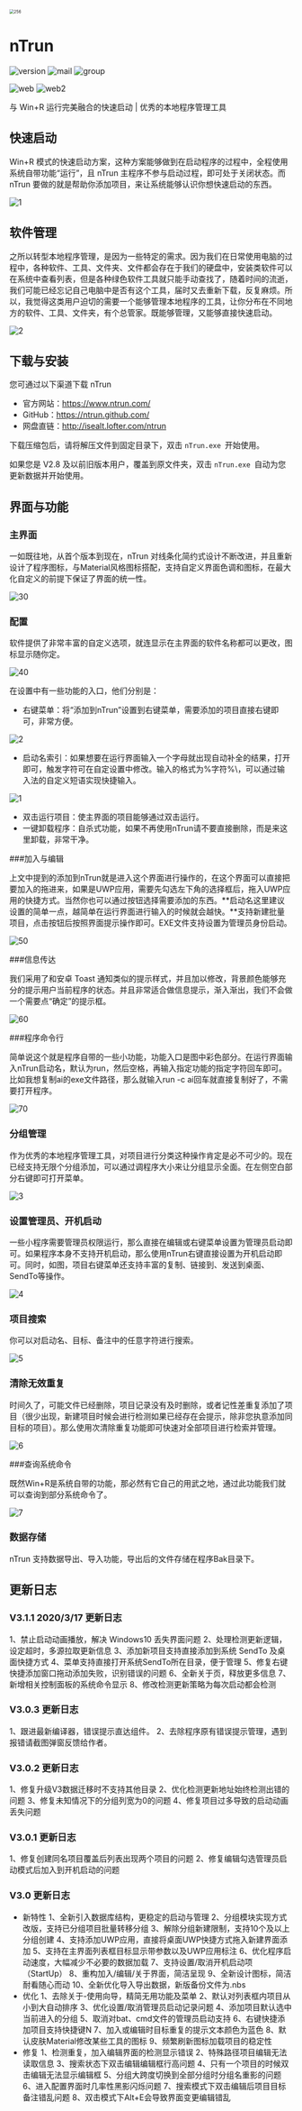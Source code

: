 <img src="assets/256.png" alt="256" style="zoom:50%;" />

# nTrun

![version](https://img.shields.io/badge/version-3.1.1-brightgreen?style=flat-square.svg)
![mail](https://img.shields.io/badge/mail-sealt@qq.com-orange.svg)
![group](https://img.shields.io/badge/group-383557362-yellow.svg)  

![web](https://img.shields.io/badge/web-www.ntrun.com-blue.svg)
![web2](https://img.shields.io/badge/web-ntrun.github.io-blue.svg)  

与 Win+R 运行完美融合的快速启动 | 优秀的本地程序管理工具

## 快速启动

Win+R 模式的快速启动方案，这种方案能够做到在启动程序的过程中，全程使用系统自带功能“运行”，且 nTrun 主程序不参与启动过程，即可处于关闭状态。而 nTrun 要做的就是帮助你添加项目，来让系统能够认识你想快速启动的东西。

![1](assets/10.jpg)

## 软件管理

之所以转型本地程序管理，是因为一些特定的需求。因为我们在日常使用电脑的过程中，各种软件、工具、文件夹、文件都会存在于我们的硬盘中，安装类软件可以在系统中查看列表，但是各种绿色软件工具就只能手动查找了，随着时间的流逝，我们可能已经忘记自己电脑中是否有这个工具，届时又去重新下载，反复麻烦。所以，我觉得这类用户迫切的需要一个能够管理本地程序的工具，让你分布在不同地方的软件、工具、文件夹，有个总管家。既能够管理，又能够直接快速启动。

![2](assets/20.png)

## 下载与安装

您可通过以下渠道下载 nTrun  

* 官方网站：https://www.ntrun.com/
* GitHub：https://ntrun.github.com/
* 网盘直链：http://isealt.lofter.com/ntrun

下载压缩包后，请将解压文件到固定目录下，双击 `nTrun.exe `开始使用。

如果您是 V2.8 及以前旧版本用户，覆盖到原文件夹，双击 `nTrun.exe `自动为您更新数据并开始使用。

## 界面与功能

### 主界面

一如既往地，从首个版本到现在，nTrun 对线条化简约式设计不断改进，并且重新设计了程序图标，与Material风格图标搭配，支持自定义界面色调和图标，在最大化自定义的前提下保证了界面的统一性。

![30](assets/30.jpg)

### 配置

软件提供了非常丰富的自定义选项，就连显示在主界面的软件名称都可以更改，图标显示随你定。

![40](assets/40.jpg)

在设置中有一些功能的入口，他们分别是：  

- 右键菜单：将“添加到nTrun”设置到右键菜单，需要添加的项目直接右键即可，非常方便。

![2](assets/2.png)

- 启动名索引：如果想要在运行界面输入一个字母就出现自动补全的结果，打开即可，触发字符可在自定设置中修改。输入的格式为%字符%\，可以通过输入法的自定义短语实现快捷输入。

![1](assets/1.png)

- 双击运行项目：使主界面的项目能够通过双击运行。  
- 一键卸载程序：自杀式功能，如果不再使用nTrun请不要直接删除，而是来这里卸载，非常干净。

###加入与编辑

上文中提到的添加到nTrun就是进入这个界面进行操作的，在这个界面可以直接把要加入的拖进来，如果是UWP应用，需要先勾选左下角的选择框后，拖入UWP应用的快捷方式。当然你也可以通过按钮选择需要添加的东西。**启动名这里建议设置的简单一点，越简单在运行界面进行输入的时候就会越快。**支持新建批量项目，点击按钮后按照界面提示操作即可。EXE文件支持设置为管理员身份启动。

![50](assets/50.jpg)

###信息传达

我们采用了和安卓 Toast 通知类似的提示样式，并且加以修改，背景颜色能够充分的提示用户当前程序的状态。并且非常适合做信息提示，渐入渐出，我们不会做一个需要点“确定”的提示框。

![60](assets/60.jpg)

###程序命令行

简单说这个就是程序自带的一些小功能，功能入口是图中彩色部分。在运行界面输入nTrun启动名，默认为run，然后空格，再输入指定功能的指定字符回车即可。比如我想复制ai的exe文件路径，那么就输入run -c ai回车就直接复制好了，不需要打开程序。

![70](assets/70.jpg)

### 分组管理

作为优秀的本地程序管理工具，对项目进行分类这种操作肯定是必不可少的。现在已经支持无限个分组添加，可以通过调程序大小来让分组显示全面。在左侧空白部分右键即可打开菜单。

![3](assets/3.png)

### 设置管理员、开机启动

一些小程序需要管理员权限运行，那么直接在编辑或右键菜单设置为管理员启动即可。如果程序本身不支持开机启动，那么使用nTrun右键直接设置为开机启动即可。同时，如图，项目右键菜单还支持丰富的复制、链接到、发送到桌面、SendTo等操作。

![4](assets/4.png)

### 项目搜索

你可以对启动名、目标、备注中的任意字符进行搜索。

![5](assets/5.png)

### 清除无效重复

时间久了，可能文件已经删除，项目记录没有及时删除，或者记性差重复添加了项目（很少出现，新建项目时候会进行检测如果已经存在会提示，除非您执意添加同目标的项目）。那么使用次清除重复功能即可快速对全部项目进行检索并管理。

![6](assets/6.png)

###查询系统命令

既然Win+R是系统自带的功能，那必然有它自己的用武之地，通过此功能我们就可以查询到部分系统命令了。

![7](assets/7.png)

### 数据存储

nTrun 支持数据导出、导入功能，导出后的文件存储在程序Bak目录下。

## 更新日志

### V3.1.1 2020/3/17 更新日志

1、禁止启动动画播放，解决 Windows10 丢失界面问题
2、处理检测更新逻辑，设定超时，多源拉取更新信息
3、添加新项目支持直接添加到系统 SendTo 及桌面快捷方式
4、菜单支持直接打开系统SendTo所在目录，便于管理
5、修复右键快捷添加窗口拖动添加失败，识别错误的问题
6、全新关于页，释放更多信息
7、新增相关控制面板的系统命令显示
8、修改检测更新策略为每次启动都会检测

### V3.0.3 更新日志
1、跟进最新编译器，错误提示直达组件。
2、去除程序原有错误提示管理，遇到报错请截图弹窗反馈给作者。

### V3.0.2 更新日志
1、修复升级V3数据迁移时不支持其他目录
2、优化检测更新地址始终检测出错的问题
3、修复未知情况下的分组列宽为0的问题
4、修复项目过多导致的启动动画丢失问题

### V3.0.1 更新日志
1、修复创建同名项目覆盖后列表出现两个项目的问题
2、修复编辑勾选管理员启动模式后加入到开机启动的问题

### V3.0 更新日志

- 新特性
1、全新引入数据库结构，更稳定的启动与管理
2、分组模块实现方式改版，支持已分组项目批量转移分组
3、解除分组新建限制，支持10个及以上分组创建
4、支持添加UWP应用，直接将桌面UWP快捷方式拖入新建界面添加
5、支持在主界面列表框目标显示带参数以及UWP应用标注
6、优化程序启动速度，大幅减少不必要的数据加载
7、支持设置/取消开机启动项（StartUp）
8、重构加入/编辑/关于界面，简洁呈现
9、全新设计图标，简洁耐看随心而动
10、全新优化导入导出数据，新版备份文件为.nbs
- 优化
1、去除关于-使用向导，精简无用功能及菜单
2、默认对列表框内项目从小到大自动排序
3、优化设置/取消管理员启动记录问题
4、添加项目默认选中当前进入的分组
5、取消对bat、cmd文件的管理员启动支持
6、右键快捷添加项目支持快捷键N
7、加入或编辑时目标重复的提示文本颜色为蓝色
8、默认皮肤Material修改某些工具的图标
9、频繁刷新图标加载项目的稳定性
- 修复
1、检测重复，加入编辑界面的检测显示错误
2、特殊路径项目编辑无法读取信息
3、搜索状态下双击编辑编辑框行高问题
4、只有一个项目的时候双击编辑无法显示编辑框
5、分组大跨度切换到全部分组时分组名重影的问题
6、进入配置界面时几率性黑影闪烁问题
7、搜索模式下双击编辑后项目目标备注错乱问题
8、双击模式下Alt+E会导致界面变更编辑错乱